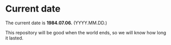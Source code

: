 # Current date

The current date is **1984.07.06.** (YYYY.MM.DD.)

This repository will be good when the world ends, so we will know how long it lasted.